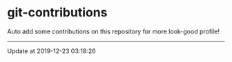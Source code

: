 # git-contributions

Auto add some contributions on this repository for more look-good profile!

---

Update at 2019-12-23 03:18:26
